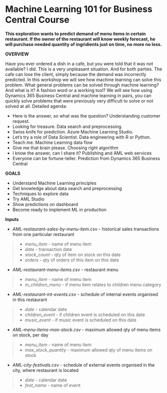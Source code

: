 # Machine Learning 101 for Business Central Course

<b>This exploration wants to predict demand of menu items in certain restaurant. If the owner of the restaurant will know weekly forecast, he will purchase needed quantity of ingridients just on time, no more no less.</b>

<b>OVERVIEW</b>

Have you ever ordered a dish in a cafe, but you were told that it was not available?
I did. This is a very unpleasant situation. And for both parties.
The cafe can lose the client, simply because the demand was incorrectly predicted.
In this workshop we will see how machine learning can solve this problem. What general problems can be solved through machine learning? And what is it? A fashion word or a working tool?
We will see how using Dynamics 365 Business Central and machine learning in pairs, you can quickly solve problems that were previously very difficult to solve or not solved at all.
Detailed agenda:
- Here is the answer, so what was the question? Understanding customer request.
- Looking for treasure. Data search and preprocessing.
- Swiss knife for prediction. Azure Machine Learning Studio.
- Let’s try a role of Data Scientist. Data engineering with R or Python.
- Teach me. Machine Learning data flow
- Give me that brain please. Choosing right algorithm
- I know the answer, can I share it? Publishing and AML web services
- Everyone can be fortune-teller. Prediction from Dynamics 365 Business Central

<b>GOALS</b>
- Understand Machine Learning principles
- Get knowledge about data search and preprocessing
- Techniques to explore data
- Try AML Studio
- Show predictions on dashboard
- Become ready to implement ML in production

<b>Inputs</b>
- *AML-restaurant-sales-by-menu-item.csv* - historical sales transactions from one particular restaurant
>- *menu_item* - name of menu item
>- *date* - transaction date
>- *stock_count* - qty of item on stock on this date
>- *orders* - qty of orders of this item on this date

- *AML-restaurant-menu-items.csv* - restaurant menu
>- *menu_item* - name of menu item
>- *in_children_menu* - if menu item relates to children menu category

- *AML-restaurant-int-events.csv* - schedule of internal events organised in this restaurant
>- *date* - calendar date 
>- *children_event* - if children event is scheduled on this date
>- *music_event* - if music event is scheduled on this date

- *AML-menu-items-max-stock.csv* - maximum allowed qty of menu items on stock, per day
>- *menu_item* - name of menu item
>- *max_stock_quantity* - maximum allowed qty of menu items on stock

- *AML-city-festivals.csv* - schedule of external events organised in the city, where restaurant is located
>- *date* - calendar date
>- *fest_name* - name of event
